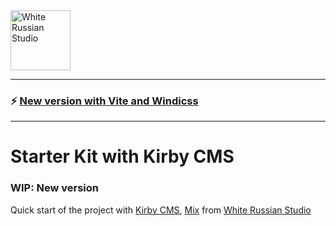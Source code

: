 <a href="https://whiterussian.studio/">
    <img src="https://whiterussian.studio/assets/wrs.png" alt="White Russian Studio" width="96">
</a>

---
### ⚡️ [New version with Vite and Windicss](https://github.com/whiterussianstudio/kirby-vite-project-kit)
---


Starter Kit with Kirby CMS
===============================================

### WIP: New version

Quick start of the project with [Kirby CMS](https://getkirby.com/), [Mix](https://laravel-mix.com/) from [White Russian Studio](https://whiterussian.studio/)
